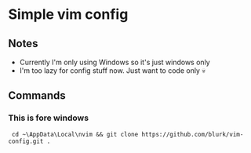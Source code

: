 # Simple vim config

## Notes

- Currently I'm only using Windows so it's just windows only
- I'm too lazy for config stuff now. Just want to code only 💀

## Commands

### This is fore windows
```shell
 cd ~\AppData\Local\nvim && git clone https://github.com/blurk/vim-config.git .
```
